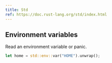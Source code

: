 ```yaml
---
title: Std
ref: https://doc.rust-lang.org/std/index.html
---
```


## Environment variables

Read an environment variable or panic.

```rust
let home = std::env::var("HOME").unwrap();
```
